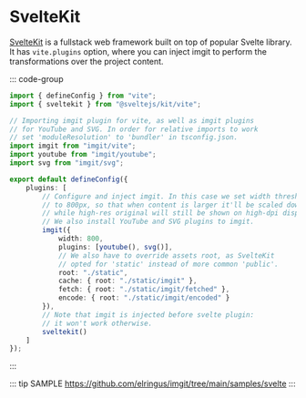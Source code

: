 # SvelteKit

[SvelteKit](https://kit.svelte.dev) is a fullstack web framework built on top of popular Svelte library. It has `vite.plugins` option, where you can inject imgit to perform the transformations over the project content.

::: code-group

```ts [vite.config.ts]
import { defineConfig } from "vite";
import { sveltekit } from "@sveltejs/kit/vite";

// Importing imgit plugin for vite, as well as imgit plugins
// for YouTube and SVG. In order for relative imports to work
// set 'moduleResolution' to 'bundler' in tsconfig.json.
import imgit from "imgit/vite";
import youtube from "imgit/youtube";
import svg from "imgit/svg";

export default defineConfig({
    plugins: [
        // Configure and inject imgit. In this case we set width threshold
        // to 800px, so that when content is larger it'll be scaled down,
        // while high-res original will still be shown on high-dpi displays.
        // We also install YouTube and SVG plugins to imgit.
        imgit({
            width: 800,
            plugins: [youtube(), svg()],
            // We also have to override assets root, as SvelteKit
            // opted for 'static' instead of more common 'public'.
            root: "./static",
            cache: { root: "./static/imgit" },
            fetch: { root: "./static/imgit/fetched" },
            encode: { root: "./static/imgit/encoded" }
        }),
        // Note that imgit is injected before svelte plugin:
        // it won't work otherwise.
        sveltekit()
    ]
});
```

:::

::: tip SAMPLE
https://github.com/elringus/imgit/tree/main/samples/svelte
:::
